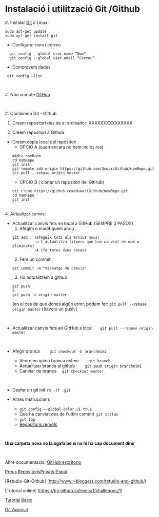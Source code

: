 # Instalació i utilització Git /Github


#.  Instalar [Git](https://git-scm.com/book/es/v1/Empezando-Instalando-Git) a Linux:
```
sudo apt-get update
sudo apt-get install git
```

  * Configurar nom i correu 
```
  git config --global user.name “Nom”
  git config --global user.email “Correu”
```
  * Comprovem dades
```
 git config –list
```
<br>


#. Nou compte [GitHub](https://github.com) 

<br>

#. Combinem Git - Github
1. Creem repositori des de el ordinador: XXXXXXXXXXXXXXX


2. Creem repositori a Github
* Creem copia local del repositori
	* OPCIO A (quan encara no hem inclos res) 
	```
	mkdir nomRepo
	cd nomRepo
	git init 
	git remote add origin https://github.com/UsuariGithub/nomRepo.git
	git pull --rebase origin master
	```
	* OPCIO B ( clonar un repositori del GitHub)
	```
	git clone https://github.com/UsuariGithub/nomRepo.git
	cd nomRepo
	git init 
	```
	
<br>
4. Actualizar canvis:

* Actualitzar canvis fets en local a GitHub (SEMPRE 3 PASOS)
	1. Afegim o modifiquem arxiu
    ```
    git add . (afegeix tots els arxius nous)
              -u ( actualitza fitxers que han canviat de nom o eliminats)
              -A (fa totes dues coses)
    ```
  	2. Fem un commit
    ```
    git commit -m "missatge de canvis"
    ```
   	3. Ho actualitzem a github
    ```
    git push 
    o
    git push -u origin master
    ```
    (en el cas de que dones algún error, podem fer: ```git pull --rebase origin master``` i llavors un push )
    
<br>
	
* Actualitzar canvis fets en GitHub a local
  ```    git pull --rebase origin master  ```
  
  <br>
  
* Afegir branca 
 	```  	git checkout -b branchmimi  	```
	* Veure en quina branca estem
	``` 	git branch 	```
	* Actualitzar branca al github
	``` 	git push origin branchmimi 	```
	* Canviar de branca 
  ```   git checkout master   ```

<br>

* Desfer un git init
```rm -rf .git```

* Altres instruccions
	* ```git config --global color.ui true ```
	* Que ha canviat des de l'ultim commit``` git status```
	* ```git log```
	* [Repositoris remots](https://git-scm.com/book/es/v1/Fundamentos-de-Git-Trabajando-con-repositorios-remotos)


<br>

**Una carpeta nova no la agafa be si no hi ha cap document dins**

<br>

Altre documentacio: 
[GitHub escritorio](https://desktop.github.com/)

[Preus RepositorisPrivats-Espai](https://github.com/pricing)

[Rstudio-Git-Github] (http://www.r-bloggers.com/rstudio-and-github/)

[Tutorial online] (https://try.github.io/levels/1/challenges/1)

[Tutorial Basic](http://rogerdudler.github.io/git-guide/index.es.html)

[Git Avançat](https://git-scm.com/book/es/v1)
